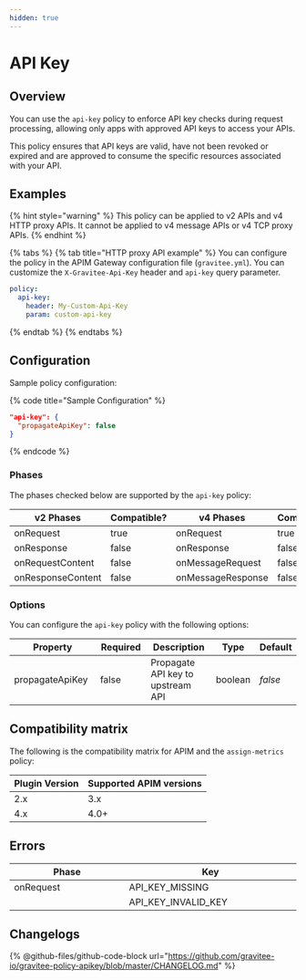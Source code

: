```yaml
---
hidden: true
---
```


# API Key

## Overview

You can use the `api-key` policy to enforce API key checks during request processing, allowing only apps with approved API keys to access your APIs.

This policy ensures that API keys are valid, have not been revoked or expired and are approved to consume the specific resources associated with your API.

## Examples

{% hint style="warning" %}
This policy can be applied to v2 APIs and v4 HTTP proxy APIs. It cannot be applied to v4 message APIs or v4 TCP proxy APIs.
{% endhint %}

{% tabs %}
{% tab title="HTTP proxy API example" %}
You can configure the policy in the APIM Gateway configuration file (`gravitee.yml`). You can customize the `X-Gravitee-Api-Key` header and `api-key` query parameter.

```yaml
policy:
  api-key:
    header: My-Custom-Api-Key
    param: custom-api-key
```
{% endtab %}
{% endtabs %}

## Configuration

Sample policy configuration:

{% code title="Sample Configuration" %}
```json
"api-key": {
  "propagateApiKey": false
}
```
{% endcode %}

### Phases

The phases checked below are supported by the `api-key` policy:

<table data-full-width="false"><thead><tr><th width="202">v2 Phases</th><th width="139" data-type="checkbox">Compatible?</th><th width="198">v4 Phases</th><th data-type="checkbox">Compatible?</th></tr></thead><tbody><tr><td>onRequest</td><td>true</td><td>onRequest</td><td>true</td></tr><tr><td>onResponse</td><td>false</td><td>onResponse</td><td>false</td></tr><tr><td>onRequestContent</td><td>false</td><td>onMessageRequest</td><td>false</td></tr><tr><td>onResponseContent</td><td>false</td><td>onMessageResponse</td><td>false</td></tr></tbody></table>

### Options

You can configure the `api-key` policy with the following options:

<table><thead><tr><th width="191">Property</th><th width="100" data-type="checkbox">Required</th><th width="179">Description</th><th>Type</th><th>Default</th></tr></thead><tbody><tr><td>propagateApiKey</td><td>false</td><td>Propagate API key to upstream API</td><td>boolean</td><td><em>false</em></td></tr></tbody></table>

## Compatibility matrix

The following is the compatibility matrix for APIM and the `assign-metrics` policy:

<table data-full-width="false"><thead><tr><th>Plugin Version</th><th>Supported APIM versions</th></tr></thead><tbody><tr><td>2.x</td><td>3.x</td></tr><tr><td>4.x</td><td>4.0+</td></tr></tbody></table>

## Errors

<table data-full-width="false"><thead><tr><th width="230.3858267716535">Phase</th><th width="334">Key</th></tr></thead><tbody><tr><td>onRequest</td><td>API_KEY_MISSING</td></tr><tr><td></td><td>API_KEY_INVALID_KEY</td></tr></tbody></table>

## Changelogs

{% @github-files/github-code-block url="https://github.com/gravitee-io/gravitee-policy-apikey/blob/master/CHANGELOG.md" %}
